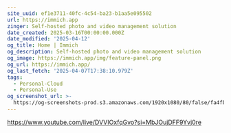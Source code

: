 ```yaml
---
site_uuid: ef1e3711-40fc-4c54-ba23-b1aa5e095502
url: https://immich.app
zinger: Self-hosted photo and video management solution
date_created: 2025-03-16T00:00:00.000Z
date_modified: '2025-04-12'
og_title: Home | Immich
og_description: Self-hosted photo and video management solution
og_image: https://immich.app/img/feature-panel.png
og_url: https://immich.app/
og_last_fetch: '2025-04-07T17:38:10.979Z'
tags:
  - Personal-Cloud
  - Personal-Use
og_screenshot_url: >-
  https://og-screenshots-prod.s3.amazonaws.com/1920x1080/80/false/fa4fb83a89397e34c3da961ea52536910e24dbfc3fff8d5d21fd55c4fba4eea1.jpeg
---
```































https://www.youtube.com/live/DVVIOxfqGvo?si=MbJOujDFF9Yvj0re